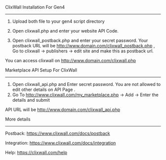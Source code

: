 ClixWall Installation For Gen4

---

1. Upload both file to your gen4 script directory

2. Open clixwall.php and enter your website API Code.

3. Open clixwall_postback.php and enter your secret password.
   Your postback URL will be http://www.domain.com/clixwall_postback.php ,
   Go to clixwall -> publishers -> edit site and make this as postback url.

You can access clixwall on http://www.domain.com/clixwall.php

Marketplace API Setup For ClixWall

---

1. Open clixwall_api.php and Enter secret password. You are not allowed to edit other details on API Page .
2. Go To http://www.clixwall.com/my_marketplace.php -> Add -> Enter the details and submit

API URL will be http://www.domain.com/clixwall_api.php

More details

---

Postback: https://www.clixwall.com/docs/postback

Integration: https://www.clixwall.com/docs/integration

Help: https://clixwall.com/help

